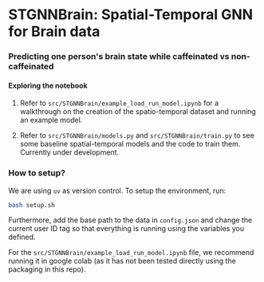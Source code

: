 # STGNNBrain: Spatial-Temporal GNN for Brain data
### Predicting one person's brain state while caffeinated vs non-caffeinated

#### Exploring the notebook
1. Refer to `src/STGNNBrain/example_load_run_model.ipynb` for a walkthrough on the creation of the spatio-temporal dataset and running an example model. 

2. Refer to `src/STGNNBrain/models.py` and `src/STGNNBrain/train.py` to see some baseline spatial-temporal models and the code to train them. Currently under development. 

### How to setup?
We are using `uv` as version control. To setup the environment, run:

```bash
bash setup.sh
```

Furthermore, add the base path to the data in `config.json` and change the current user ID tag so that everything is running using the variables you defined. 

For the `src/STGNNBrain/example_load_run_model.ipynb` file, we recommend running it in google colab (as it has not been tested directly using the packaging in this repo). 